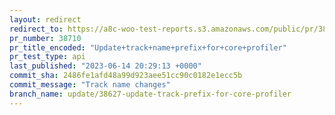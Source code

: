 ```yaml
---
layout: redirect
redirect_to: https://a8c-woo-test-reports.s3.amazonaws.com/public/pr/38710/api/index.html
pr_number: 38710
pr_title_encoded: "Update+track+name+prefix+for+core+profiler"
pr_test_type: api
last_published: "2023-06-14 20:29:13 +0000"
commit_sha: 2486fe1afd48a99d923aee51cc90c0182e1ecc5b
commit_message: "Track name changes"
branch_name: update/38627-update-track-prefix-for-core-profiler
---
```

